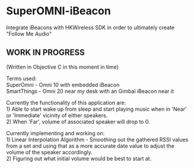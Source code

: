 # SuperOMNI-iBeacon
Integrate iBeacons with HKWireless SDK in order to ultimately create "Follow Me Audio"

WORK IN PROGRESS
---------------

(Written in Objective C in this moment in time)

Terms used: 
<br>SuperOmni - Omni 10 with embedded iBeacon
<br>SmartThings - Omni 20 near my desk with an Gimbal iBeacon near it 

Currently the functionality of this application are:
<br> 1) Able to start wake up from sleep and start playing music when in 'Near' or 'Immediate' vicinity of either speakers. 
<br> 2) When 'Far', volume of associated speaker will drop to 0. 

Currently implementing and working on:
<br>1) Linear Interpolation Algorithm - Smoothing out the gathered RSSI values from a set 
  and using that as a more accurate date value to adjust the volume of the speaker accordingly.
<br>2) Figuring out what initial volume would be best to start at.

